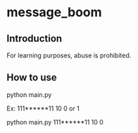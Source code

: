 # message_boom
## Introduction
For learning purposes, abuse is prohibited.
## How to use
python main.py <phone number> <send number> <forever>

Ex: 
  <phone number> 111******11
  <send number> 10
  <forever> 0 or 1
  
python main.py 111******11 10 0
